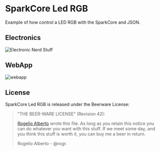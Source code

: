 SparkCore Led RGB
=================

Example of how control a LED RGB with the SparkCore and JSON.

Electronics
-----------------
![Electronic Nerd Stuff](http://i.imgur.com/ycsgKw7.png)

WebApp
-----------------
![webapp](http://i.imgur.com/WkcHhoi.png)

## License

SparkCore Led RGB is released under the Beerware License:

> "THE BEER-WARE LICENSE" (Revision 42):
>
> [Rogelio Alberto](https://github.com/rogr) wrote this file.  As long as you retain this notice you
> can do whatever you want with this stuff. If we meet some day, and you think
> this stuff is worth it, you can buy me a beer in return.
>
> Rogelio Alberto - @rogr.
